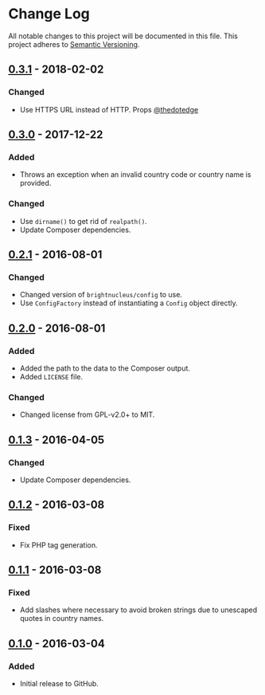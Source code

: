 # Change Log
All notable changes to this project will be documented in this file.
This project adheres to [Semantic Versioning](http://semver.org/).

## [0.3.1] - 2018-02-02
### Changed
- Use HTTPS URL instead of HTTP. Props [@thedotedge](https://github.com/thedotedge)

## [0.3.0] - 2017-12-22
### Added
- Throws an exception when an invalid country code or country name is provided.

### Changed
- Use `dirname()` to get rid of `realpath()`.
- Update Composer dependencies.

## [0.2.1] - 2016-08-01
### Changed
- Changed version of `brightnucleus/config` to use.
- Use `ConfigFactory` instead of instantiating a `Config` object directly.

## [0.2.0] - 2016-08-01
### Added
- Added the path to the data to the Composer output.
- Added `LICENSE` file.

### Changed
- Changed license from GPL-v2.0+ to MIT.

## [0.1.3] - 2016-04-05
### Changed
- Update Composer dependencies.

## [0.1.2] - 2016-03-08
### Fixed
- Fix PHP tag generation.

## [0.1.1] - 2016-03-08
### Fixed
- Add slashes where necessary to avoid broken strings due to unescaped quotes in country names.

## [0.1.0] - 2016-03-04
### Added
- Initial release to GitHub.

[0.3.1]: https://github.com/brightnucleus/country-codes/compare/v0.3.0...v0.3.1
[0.3.0]: https://github.com/brightnucleus/country-codes/compare/v0.2.1...v0.3.0
[0.2.1]: https://github.com/brightnucleus/country-codes/compare/v0.2.0...v0.2.1
[0.2.0]: https://github.com/brightnucleus/country-codes/compare/v0.1.3...v0.2.0
[0.1.3]: https://github.com/brightnucleus/country-codes/compare/v0.1.2...v0.1.3
[0.1.2]: https://github.com/brightnucleus/country-codes/compare/v0.1.1...v0.1.2
[0.1.1]: https://github.com/brightnucleus/country-codes/compare/v0.1.0...v0.1.1
[0.1.0]: https://github.com/brightnucleus/country-codes/compare/v0.0.0...v0.1.0
